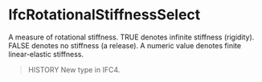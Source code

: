 # IfcRotationalStiffnessSelect

A measure of rotational stiffness. TRUE denotes infinite stiffness (rigidity). FALSE denotes no stiffness (a release). A numeric value denotes finite linear-elastic stiffness.

> HISTORY New type in IFC4.
